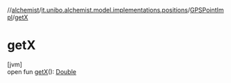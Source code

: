//[alchemist](../../../index.md)/[it.unibo.alchemist.model.implementations.positions](../index.md)/[GPSPointImpl](index.md)/[getX](get-x.md)

# getX

[jvm]\
open fun [getX](get-x.md)(): [Double](https://kotlinlang.org/api/latest/jvm/stdlib/kotlin/-double/index.html)
